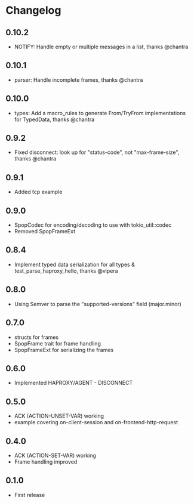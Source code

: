 Changelog
=========

## 0.10.2
- NOTIFY: Handle empty or multiple messages in a list, thanks @chantra

## 0.10.1
- parser: Handle incomplete frames, thanks @chantra

## 0.10.0
- types: Add a macro_rules to generate From/TryFrom implementations for TypedData, thanks @chantra

## 0.9.2
- Fixed disconnect: look up for "status-code", not "max-frame-size", thanks @chantra

## 0.9.1
- Added tcp example

## 0.9.0
- SpopCodec for encoding/decoding to use with tokio_util::codec
- Removed SpopFrameExt

## 0.8.4
- Implement typed data serialization for all types & test_parse_haproxy_hello, thanks @vipera

## 0.8.0
- Using Semver to parse the "supported-versions" field (major.minor)

## 0.7.0
- structs for frames
- SpopFrame trait for frame handling
- SpopFrameExt for serializing the frames

## 0.6.0
- Implemented HAPROXY/AGENT - DISCONNECT

## 0.5.0
- ACK (ACTION-UNSET-VAR) working
- example covering on-client-session and on-frontend-http-request

## 0.4.0
- ACK (ACTION-SET-VAR) working
- Frame handling improved

## 0.1.0
- First release
